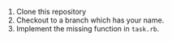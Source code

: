 1. Clone this repository
2. Checkout to a branch which has your name.
3. Implement the missing function in `task.rb`.
